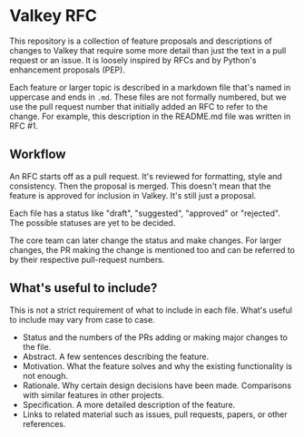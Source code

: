 Valkey RFC
==========

This repository is a collection of feature proposals and descriptions of changes to Valkey
that require some more detail than just the text in a pull request or an issue.
It is loosely inspired by RFCs and by Python's enhancement proposals (PEP).

Each feature or larger topic is described in a markdown file that's named in
uppercase and ends in `.md`. These files are not formally numbered, but we use
the pull request number that initially added an RFC to refer to the change. For example,
this description in the README.md file was written in RFC #1.

Workflow
--------

An RFC starts off as a pull request. It's reviewed for formatting, style and
consistency. Then the proposal is merged. This doesn't mean that the feature is
approved for inclusion in Valkey. It's still just a proposal.

Each file has a status like "draft", "suggested", "approved" or "rejected". The
possible statuses are yet to be decided.

The core team can later change the status and make changes. For larger changes,
the PR making the change is mentioned too and can be referred to by their
respective pull-request numbers.

What's useful to include?
-------------------------

This is not a strict requirement of what to include in each file. What's useful
to include may vary from case to case.

* Status and the numbers of the PRs adding or making major changes to the file.
* Abstract. A few sentences describing the feature.
* Motivation. What the feature solves and why the existing functionality is not
  enough.
* Rationale. Why certain design decisions have been made. Comparisons with
  similar features in other projects.
* Specification. A more detailed description of the feature.
* Links to related material such as issues, pull requests, papers, or other references.
